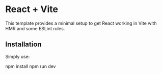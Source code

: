 # React + Vite

This template provides a minimal setup to get React working in Vite with HMR and some ESLint rules.

##  Installation

Simply use:

npm install
npm run dev